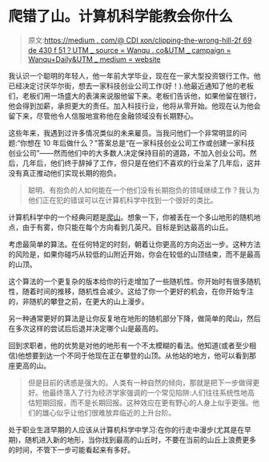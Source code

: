 # 爬错了山。计算机科学能教会你什么

> 原文:[https://medium . com/@ CDI xon/clipping-the-wrong-hill-2f 69 de 430 f 51？UTM _ source = Wanqu . co&UTM _ campaign = Wanqu+Daily&UTM _ medium = website](https://medium.com/@cdixon/climbing-the-wrong-hill-2f69de430f51?utm_source=wanqu.co&utm_campaign=Wanqu+Daily&utm_medium=website)

我认识一个聪明的年轻人，他一年前大学毕业，现在在一家大型投资银行工作。他已经决定讨厌华尔街，想去一家科技创业公司工作(好！).他最近通知了他的老板们，老板们用一场盛大的表演来说服他留下来。老板们告诉他，如果他留在银行，他会得到加薪，承担更大的责任。加入科技行业，他将从零开始。他现在认为他会留下来，尽管他令人信服地宣称他在金融领域没有长期野心。

这些年来，我遇到过许多情况类似的未来雇员。当我问他们一个非常明显的问题:“你想在 10 年后做什么？”答案总是“在一家科技创业公司工作或创建一家科技创业公司”——然而他们中的大多数人决定保持目前的道路，不加入创业公司。然后，几年后，他们终于辞掉了工作，但只是在他们不喜欢的行业呆了几年后，这并没有真正推动他们实现长期的抱负。

> 聪明、有抱负的人如何能在一个他们没有长期抱负的领域继续工作？我认为他们正在犯的错误可以在计算机科学中找到一个很好的类比。

计算机科学中的一个经典问题是[爬山](http://en.wikipedia.org/wiki/Hill_climbing)。想象一下，你被丢在一个多山地形的随机地点，由于有雾，你只能在每个方向看到几英尺。目标是到达最高的山丘。



考虑最简单的算法。在任何特定的时刻，朝着让你更高的方向迈出一步。这种方法的风险是，如果你碰巧从较低的山附近开始，你会在较低的山顶结束，而不是最高的山顶。

这个算法的一个更复杂的版本给你的行走增加了一些随机性。你开始时有很多随机性，随着时间的推移，随机性会减少。这给了你一个更好的机会，在你开始专注的，非随机的攀登之前，在更大的山上漫步。

另一种通常更好的算法是让你反复地在地形的随机部分下降，做简单的爬山，然后在多次这样的尝试后后退并决定哪个山是最高的。

回到求职者，他的优势是对他的地形有一个不太模糊的看法。他知道(或者至少相信)他想要到达一个不同于他现在正在攀登的山顶。从他站的地方，他可以看到那座更高的山。

> 但是目前的诱惑是强大的。人类有一种自然的倾向，那就是把下一步做得更好。他最终落入了行为经济学家强调的一个常见陷阱:人们往往系统性地高估短期回报，而不是长期回报。这种效应在更有野心的人身上似乎更强。他们的雄心似乎让他们很难放弃临近的上升台阶。

处于职业生涯早期的人应该从计算机科学中学习:在你的行走中漫步(尤其是在早期)，随机进入新的地形，当你找到最高的山丘时，不要在当前的山丘上浪费更多的时间，不管下一步可能看起来有多好。

